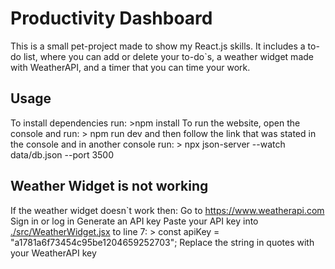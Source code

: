 # Productivity Dashboard

This is a small pet-project made to show my React.js skills. It includes a to-do list, where you can add or delete your to-do`s, a weather widget made with WeatherAPI, and a timer that you can time your work. 

## Usage

To install dependencies run: 
    >npm install
To run the website, open the console and run:
    > npm run dev
    and then follow the link that was stated in the console
and in another console run:
    > npx json-server --watch data/db.json --port 3500

## Weather Widget is not working

If the weather widget doesn`t work then:
    Go to https://www.weatherapi.com
    Sign in or log in
    Generate an API key
    Paste your API key into [./src/WeatherWidget.jsx](./src/WeatherWidget.jsx) to line 7:
        > const apiKey = "a1781a6f73454c95be1204659252703"; 
        Replace the string in quotes with your WeatherAPI key